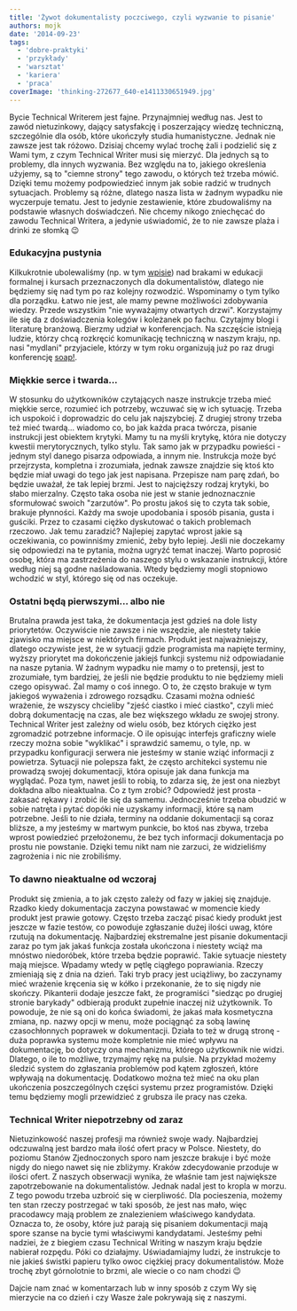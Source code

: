 ```yaml
---
title: 'Żywot dokumentalisty poczciwego, czyli wyzwanie to pisanie'
authors: mojk
date: '2014-09-23'
tags:
  - 'dobre-praktyki'
  - 'przykłady'
  - 'warsztat'
  - 'kariera'
  - 'praca'
coverImage: 'thinking-272677_640-e1411330651949.jpg'
---
```


Bycie Technical Writerem jest fajne. Przynajmniej według nas. Jest to zawód
nietuzinkowy, dający satysfakcję i poszerzający wiedzę techniczną, szczególnie
dla osób, które ukończyły studia humanistyczne. Jednak nie zawsze jest tak
różowo. Dzisiaj chcemy wylać trochę żali i podzielić się z Wami tym, z czym
Technical Writer musi się mierzyć. Dla jednych są to problemy, dla innych
wyzwania. Bez względu na to, jakiego określenia użyjemy, są to "ciemne strony"
tego zawodu, o których też trzeba mówić. Dzięki temu możemy podpowiedzieć innym
jak sobie radzić w trudnych sytuacjach. Problemy są różne, dlatego nasza lista w
żadnym wypadku nie wyczerpuje tematu. Jest to jedynie zestawienie, które
zbudowaliśmy na podstawie własnych doświadczeń. Nie chcemy nikogo zniechęcać do
zawodu Technical Writera, a jedynie uświadomić, że to nie zawsze plaża i drinki
ze słomką 😉

<!--truncate-->

### Edukacyjna pustynia

Kilkukrotnie ubolewaliśmy (np. w tym
[wpisie](../naucz-sie-sama-czesc-2/index.md)) nad brakami w edukacji formalnej i
kursach przeznaczonych dla dokumentalistów, dlatego nie będziemy się nad tym po
raz kolejny rozwodzić. Wspominamy o tym tylko dla porządku. Łatwo nie jest, ale
mamy pewne możliwości zdobywania wiedzy. Przede wszystkim "nie wyważajmy
otwartych drzwi". Korzystajmy ile się da z doświadczenia kolegów i koleżanek po
fachu. Czytajmy blogi i literaturę branżową. Bierzmy udział w konferencjach. Na
szczęście istnieją ludzie, którzy chcą rozkręcić komunikację techniczną w naszym
kraju, np. nasi "mydlani" przyjaciele, którzy w tym roku organizują już po raz
drugi konferencję [soap!](http://soapconf.com/).

### Miękkie serce i twarda...

W stosunku do użytkowników czytających nasze instrukcje trzeba mieć miękkie
serce, rozumieć ich potrzeby, wczuwać się w ich sytuację. Trzeba ich uspokoić i
doprowadzic do celu jak najszybciej. Z drugiej strony trzeba też mieć twardą...
wiadomo co, bo jak każda praca twórcza, pisanie instrukcji jest obiektem
krytyki. Mamy tu na myśli krytykę, która nie dotyczy kwestii merytorycznych,
tylko stylu. Tak samo jak w przypadku powieści - jednym styl danego pisarza
odpowiada, a innym nie. Instrukcja może być przejrzysta, kompletna i zrozumiała,
jednak zawsze znajdzie się ktoś kto będzie miał uwagi do tego jak jest napisana.
Przepisze nam parę zdań, bo będzie uważał, że tak lepiej brzmi. Jest to
najcięższy rodzaj krytyki, bo słabo mierzalny. Często taka osoba nie jest w
stanie jednoznacznie sformułować swoich "zarzutów". Po prostu jakoś się to czyta
tak sobie, brakuje płynności. Każdy ma swoje upodobania i sposób pisania, gusta
i guściki. Przez to czasami ciężko dyskutować o takich problemach rzeczowo. Jak
temu zaradzić? Najlepiej zapytać wprost jakie są oczekiwania, co powinniśmy
zmienić, żeby było lepiej. Jeśli nie doczekamy się odpowiedzi na te pytania,
można ugryźć temat inaczej. Warto poprosić osobę, która ma zastrzeżenia do
naszego stylu o wskazanie instrukcji, które według niej są godne naśladowania.
Wtedy będziemy mogli stopniowo wchodzić w styl, którego się od nas oczekuje.

### Ostatni będą pierwszymi... albo nie

Brutalna prawda jest taka, że dokumentacja jest gdzieś na dole listy
priorytetów. Oczywiście nie zawsze i nie wszędzie, ale niestety takie zjawisko
ma miejsce w niektórych firmach. Produkt jest najważniejszy, dlatego oczywiste
jest, że w sytuacji gdzie programista ma napięte terminy, wyższy priorytet ma
dokończenie jakiejś funkcji systemu niż odpowiadanie na nasze pytania. W żadnym
wypadku nie mamy o to pretensji, jest to zrozumiałe, tym bardziej, że jeśli nie
będzie produktu to nie będziemy mieli czego opisywać. Żal mamy o coś innego. O
to, że często brakuje w tym jakiegoś wyważenia i zdrowego rozsądku. Czasami
można odnieść wrażenie, że wszyscy chcieliby "zjeść ciastko i mieć ciastko",
czyli mieć dobrą dokumentację na czas, ale bez większego wkładu ze swojej
strony. Technical Writer jest zależny od wielu osób, bez których ciężko jest
zgromadzić potrzebne informacje. O ile opisując interfejs graficzny wiele rzeczy
można sobie "wyklikać" i sprawdzić samemu, o tyle, np. w przypadku konfiguracji
serwera nie jesteśmy w stanie wziąć informacji z powietrza. Sytuacji nie
polepsza fakt, że często architekci systemu nie prowadzą swojej dokumentacji,
która opisuje jak dana funkcja ma wyglądać. Poza tym, nawet jeśli to robią, to
zdarza się, że jest ona niezbyt dokładna albo nieaktualna. Co z tym zrobić?
Odpowiedź jest prosta - zakasać rękawy i zrobić ile się da samemu. Jednocześnie
trzeba obudzić w sobie natręta i pytać dopóki nie uzyskamy informacji, które są
nam potrzebne. Jeśli to nie działa, terminy na oddanie dokumentacji są coraz
bliższe, a my jesteśmy w martwym punkcie, bo ktoś nas zbywa, trzeba wprost
powiedzieć przełożonemu, że bez tych informacji dokumentacja po prostu nie
powstanie. Dzięki temu nikt nam nie zarzuci, że widzieliśmy zagrożenia i nic nie
zrobiliśmy.

### To dawno nieaktualne od wczoraj

Produkt się zmienia, a to jak często zależy od fazy w jakiej się znajduje.
Rzadko kiedy dokumentacja zaczyna powstawać w momencie kiedy produkt jest prawie
gotowy. Często trzeba zacząć pisać kiedy produkt jest jeszcze w fazie testów, co
powoduje zgłaszanie dużej ilości uwag, które rzutują na dokumentację.
Najbardziej ekstremalne jest pisanie dokumentacji zaraz po tym jak jakaś funkcja
została ukończona i niestety wciąż ma mnóstwo niedoróbek, które trzeba będzie
poprawić. Takie sytuacje niestety mają miejsce. Wpadamy wtedy w pętlę ciągłego
poprawiania. Rzeczy zmieniają się z dnia na dzień. Taki tryb pracy jest
uciążliwy, bo zaczynamy mieć wrażenie kręcenia się w kółko i przekonanie, że to
się nigdy nie skończy. Pikanterii dodaje jeszcze fakt, że programiści "siedząc
po drugiej stronie barykady" odbierają produkt zupełnie inaczej niż użytkownik.
To powoduje, że nie są oni do końca świadomi, że jakaś mała kosmetyczna zmiana,
np. nazwy opcji w menu, może pociągnąć za sobą lawinę czasochłonnych poprawek w
dokumentacji. Działa to też w drugą stronę - duża poprawka systemu może
kompletnie nie mieć wpływu na dokumentację, bo dotyczy ona mechanizmu, którego
użytkownik nie widzi. Dlatego, o ile to możliwe, trzymajmy rękę na pulsie. Na
przykład możemy śledzić system do zgłaszania problemów pod kątem zgłoszeń, które
wpływają na dokumentację. Dodatkowo można też mieć na oku plan ukończenia
poszczególnych części systemu przez programistów. Dzięki temu będziemy mogli
przewidzieć z grubsza ile pracy nas czeka.

### Technical Writer niepotrzebny od zaraz

Nietuzinkowość naszej profesji ma również swoje wady. Najbardziej odczuwalną
jest bardzo mała ilość ofert pracy w Polsce. Niestety, do poziomu Stanów
Zjednoczonych sporo nam jeszcze brakuje i być może nigdy do niego nawet się nie
zbliżymy. Kraków zdecydowanie przoduje w ilości ofert. Z naszych obserwacji
wynika, że właśnie tam jest największe zapotrzebowanie na dokumentalistów.
Jednak nadal jest to kropla w morzu. Z tego powodu trzeba uzbroić się w
cierpliwość. Dla pocieszenia, możemy ten stan rzeczy postrzegać w taki sposób,
że jest nas mało, więc pracodawcy mają problem ze znalezieniem właściwego
kandydata. Oznacza to, że osoby, które już parają się pisaniem dokumentacji mają
spore szanse na bycie tymi właściwymi kandydatami. Jesteśmy pełni nadziei, że z
biegiem czasu Technical Writing w naszym kraju będzie nabierał rozpędu. Póki co
działajmy. Uświadamiajmy ludzi, że instrukcje to nie jakieś świstki papieru
tylko owoc ciężkiej pracy dokumentalistów. Może trochę zbyt górnolotnie to
brzmi, ale wiecie o co nam chodzi 😉

Dajcie nam znać w komentarzach lub w inny sposób z czym Wy się mierzycie na co
dzień i czy Wasze żale pokrywają się z naszymi.
